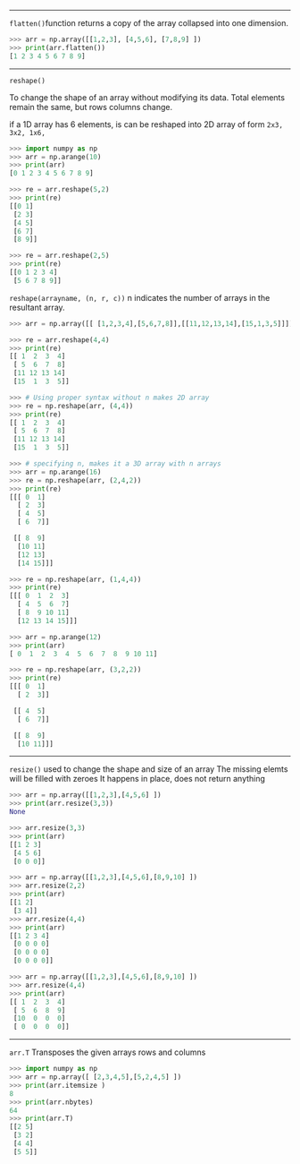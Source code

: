 
___

`flatten()`function returns a copy of the array collapsed into one dimension.

```python
>>> arr = np.array([[1,2,3], [4,5,6], [7,8,9] ])
>>> print(arr.flatten())
[1 2 3 4 5 6 7 8 9]
```

___


`reshape()`

To change the shape of an array without modifying its data.
Total elements remain the same, but rows columns change.

if a 1D array has 6 elements, is can be reshaped into  2D array of form `2x3, 3x2, 1x6,`

```python
>>> import numpy as np
>>> arr = np.arange(10)
>>> print(arr)
[0 1 2 3 4 5 6 7 8 9]

>>> re = arr.reshape(5,2)
>>> print(re)
[[0 1]
 [2 3]
 [4 5]
 [6 7]
 [8 9]]

>>> re = arr.reshape(2,5)
>>> print(re)
[[0 1 2 3 4]
 [5 6 7 8 9]]
```

`reshape(arrayname, (n, r, c))`
n indicates the number of arrays in the resultant array.

```python
>>> arr = np.array([[ [1,2,3,4],[5,6,7,8]],[[11,12,13,14],[15,1,3,5]]])

>>> re = arr.reshape(4,4)
>>> print(re)
[[ 1  2  3  4]
 [ 5  6  7  8]
 [11 12 13 14]
 [15  1  3  5]]

>>> # Using proper syntax without n makes 2D array
>>> re = np.reshape(arr, (4,4))
>>> print(re)
[[ 1  2  3  4]
 [ 5  6  7  8]
 [11 12 13 14]
 [15  1  3  5]]
```

```python
>>> # specifying n, makes it a 3D array with n arrays
>>> arr = np.arange(16)
>>> re = np.reshape(arr, (2,4,2))
>>> print(re)
[[[ 0  1]
  [ 2  3]
  [ 4  5]
  [ 6  7]]

 [[ 8  9]
  [10 11]
  [12 13]
  [14 15]]]

>>> re = np.reshape(arr, (1,4,4))
>>> print(re)
[[[ 0  1  2  3]
  [ 4  5  6  7]
  [ 8  9 10 11]
  [12 13 14 15]]]
```

```python
>>> arr = np.arange(12)
>>> print(arr)
[ 0  1  2  3  4  5  6  7  8  9 10 11]

>>> re = np.reshape(arr, (3,2,2))
>>> print(re)
[[[ 0  1]
  [ 2  3]]

 [[ 4  5]
  [ 6  7]]

 [[ 8  9]
  [10 11]]]

```



___

`resize()` used to change the shape and size of an array
The missing elemts will be filled with zeroes
It happens in place, does not return anything

```python
>>> arr = np.array([[1,2,3],[4,5,6] ])
>>> print(arr.resize(3,3))
None

>>> arr.resize(3,3)
>>> print(arr)
[[1 2 3]
 [4 5 6]
 [0 0 0]]

>>> arr = np.array([[1,2,3],[4,5,6],[8,9,10] ])
>>> arr.resize(2,2)
>>> print(arr)
[[1 2]
 [3 4]]
>>> arr.resize(4,4)
>>> print(arr)
[[1 2 3 4]
 [0 0 0 0]
 [0 0 0 0]
 [0 0 0 0]]

>>> arr = np.array([[1,2,3],[4,5,6],[8,9,10] ])
>>> arr.resize(4,4)
>>> print(arr)
[[ 1  2  3  4]
 [ 5  6  8  9]
 [10  0  0  0]
 [ 0  0  0  0]]

```


___

`arr.T`   Transposes the given arrays rows and columns

```python
>>> import numpy as np
>>> arr = np.array([ [2,3,4,5],[5,2,4,5] ])
>>> print(arr.itemsize )
8
>>> print(arr.nbytes)
64
>>> print(arr.T)
[[2 5]
 [3 2]
 [4 4]
 [5 5]]
```
